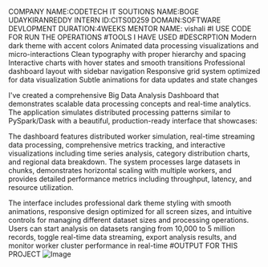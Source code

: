 COMPANY NAME:CODETECH IT SOUTIONS
NAME:BOGE UDAYKIRANREDDY
INTERN ID:CITS0D259
DOMAIN:SOFTWARE DEVLOPMENT
DURATION:4WEEKS
MENTOR NAME: vishali
#I USE CODE FOR RUN THE OPERATIONS
#TOOLS I HAVE USED
#DESCRPTION
Modern dark theme with accent colors 
Animated data processing visualizations and micro-interactions
Clean typography with proper hierarchy and spacing
Interactive charts with hover states and smooth transitions
Professional dashboard layout with sidebar navigation
Responsive grid system optimized for data visualization
Subtle animations for data updates and state changes

I've created a comprehensive Big Data Analysis Dashboard that demonstrates scalable data processing concepts and real-time analytics. The application simulates distributed processing patterns similar to PySpark/Dask with a beautiful, production-ready interface that showcases:

The dashboard features distributed worker simulation, real-time streaming data processing, comprehensive metrics tracking, and interactive visualizations including time series analysis, category distribution charts, and regional data breakdown. The system processes large datasets in chunks, demonstrates horizontal scaling with multiple workers, and provides detailed performance metrics including throughput, latency, and resource utilization.

The interface includes professional dark theme styling with smooth animations, responsive design optimized for all screen sizes, and intuitive controls for managing different dataset sizes and processing operations. Users can start analysis on datasets ranging from 10,000 to 5 million records, toggle real-time data streaming, export analysis results, and monitor worker cluster performance in real-time
#OUTPUT FOR THIS PROJECT
![Image](https://github.com/user-attachments/assets/569d94a6-d7df-4b26-b9cd-5a13c9d504f5)

